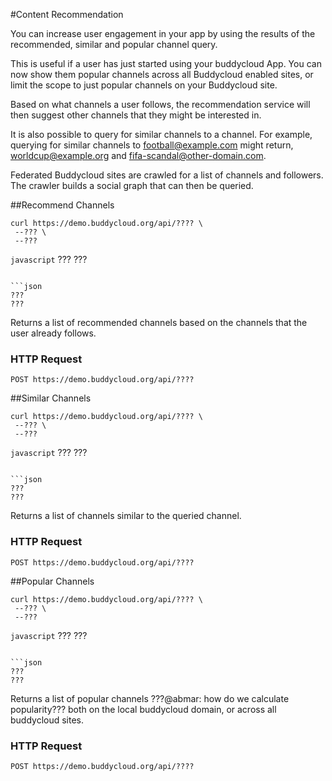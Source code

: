 #Content Recommendation

You can increase user engagement in your app by using the results of the recommended, similar and popular channel query.

This is useful if a user has just started using your buddycloud App. You can now show them popular channels across all Buddycloud enabled sites, or limit the scope to just popular channels on your Buddycloud site.

Based on what channels a user follows, the recommendation service will then suggest other channels that they might be interested in.

It is also possible to query for similar channels to a channel. For example, querying for similar channels to football@example.com might return, worldcup@example.org and fifa-scandal@other-domain.com.

<aside>Federated Buddycloud sites are crawled for a list of channels and followers. The crawler builds a social graph that can then be queried.</aside>


##Recommend Channels

```shell
curl https://demo.buddycloud.org/api/???? \
 --??? \
 --???
```

```javascript```
???
???
```

```json
???
???
```

Returns a list of recommended channels based on the channels that the user already follows.

### HTTP Request
`POST https://demo.buddycloud.org/api/????` 

##Similar Channels

```shell
curl https://demo.buddycloud.org/api/???? \
 --??? \
 --???
```

```javascript```
???
???
```

```json
???
???
```

Returns a list of channels similar to the queried channel.

### HTTP Request
`POST https://demo.buddycloud.org/api/????` 

##Popular Channels
```shell
curl https://demo.buddycloud.org/api/???? \
 --??? \
 --???
```

```javascript```
???
???
```

```json
???
???
```

Returns a list of popular channels ???@abmar: how do we calculate popularity??? both on the local buddycloud domain, or across all buddycloud sites.

### HTTP Request
`POST https://demo.buddycloud.org/api/????` 
